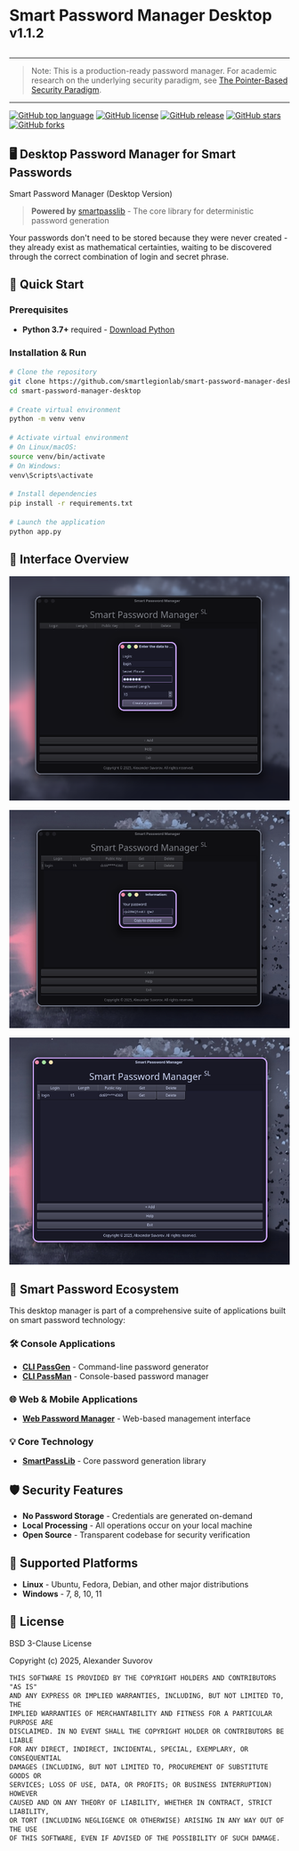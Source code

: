 # Smart Password Manager Desktop <sup>v1.1.2</sup>

---

> Note: This is a production-ready password manager. For academic research on the underlying security paradigm, see [The Pointer-Based Security Paradigm](https://doi.org/10.5281/zenodo.17204738).

---


[![GitHub top language](https://img.shields.io/github/languages/top/smartlegionlab/smart-password-manager-desktop)](https://github.com/smartlegionlab/smart-password-manager-desktop)
[![GitHub license](https://img.shields.io/github/license/smartlegionlab/smart-password-manager-desktop)](https://github.com/smartlegionlab/smart-password-manager-desktop/blob/master/LICENSE)
[![GitHub release](https://img.shields.io/github/v/release/smartlegionlab/smart-password-manager-desktop)](https://github.com/smartlegionlab/smart-password-manager-desktop/)
[![GitHub stars](https://img.shields.io/github/stars/smartlegionlab/smart-password-manager-desktop?style=social)](https://github.com/smartlegionlab/smart-password-manager-desktop/stargazers)
[![GitHub forks](https://img.shields.io/github/forks/smartlegionlab/smart-password-manager-desktop?style=social)](https://github.com/smartlegionlab/smart-password-manager-desktop/network/members)

## 🖥️ Desktop Password Manager for Smart Passwords

Smart Password Manager (Desktop Version)

> **Powered by** [smartpasslib](https://github.com/smartlegionlab/smartpasslib) - The core library for deterministic password generation

Your passwords don't need to be stored because they were never created - they already exist as mathematical certainties, waiting to be discovered through the correct combination of login and secret phrase.

## 🚀 Quick Start

### Prerequisites
- **Python 3.7+** required - [Download Python](https://python.org)

### Installation & Run
```bash
# Clone the repository
git clone https://github.com/smartlegionlab/smart-password-manager-desktop.git
cd smart-password-manager-desktop

# Create virtual environment
python -m venv venv

# Activate virtual environment
# On Linux/macOS:
source venv/bin/activate
# On Windows:
venv\Scripts\activate

# Install dependencies
pip install -r requirements.txt

# Launch the application
python app.py
```

## 🎨 Interface Overview

![Main Interface](https://github.com/smartlegionlab/smart-password-manager-desktop/raw/master/data/images/smartpassman.png)


![Password Management](https://github.com/smartlegionlab/smart-password-manager-desktop/raw/master/data/images/smartpassman2.png)


![Settings Configuration](https://github.com/smartlegionlab/smart-password-manager-desktop/raw/master/data/images/smartpassman3.png)

## 🔄 Smart Password Ecosystem

This desktop manager is part of a comprehensive suite of applications built on smart password technology:

### 🛠️ Console Applications
- [**CLI PassGen**](https://github.com/smartlegionlab/clipassgen/) - Command-line password generator
- [**CLI PassMan**](https://github.com/smartlegionlab/clipassman/) - Console-based password manager

### 🌐 Web & Mobile Applications
- [**Web Password Manager**](https://github.com/smartlegionlab/smart-password-manager) - Web-based management interface

### 💡 Core Technology
- [**SmartPassLib**](https://github.com/smartlegionlab/smartpasslib) - Core password generation library

## 🛡️ Security Features

- **No Password Storage** - Credentials are generated on-demand
- **Local Processing** - All operations occur on your local machine
- **Open Source** - Transparent codebase for security verification

## 🤝 Supported Platforms

- **Linux** - Ubuntu, Fedora, Debian, and other major distributions
- **Windows** - 7, 8, 10, 11


## 📜 License

BSD 3-Clause License

Copyright (c) 2025, Alexander Suvorov

```
THIS SOFTWARE IS PROVIDED BY THE COPYRIGHT HOLDERS AND CONTRIBUTORS "AS IS"
AND ANY EXPRESS OR IMPLIED WARRANTIES, INCLUDING, BUT NOT LIMITED TO, THE
IMPLIED WARRANTIES OF MERCHANTABILITY AND FITNESS FOR A PARTICULAR PURPOSE ARE
DISCLAIMED. IN NO EVENT SHALL THE COPYRIGHT HOLDER OR CONTRIBUTORS BE LIABLE
FOR ANY DIRECT, INDIRECT, INCIDENTAL, SPECIAL, EXEMPLARY, OR CONSEQUENTIAL
DAMAGES (INCLUDING, BUT NOT LIMITED TO, PROCUREMENT OF SUBSTITUTE GOODS OR
SERVICES; LOSS OF USE, DATA, OR PROFITS; OR BUSINESS INTERRUPTION) HOWEVER
CAUSED AND ON ANY THEORY OF LIABILITY, WHETHER IN CONTRACT, STRICT LIABILITY,
OR TORT (INCLUDING NEGLIGENCE OR OTHERWISE) ARISING IN ANY WAY OUT OF THE USE
OF THIS SOFTWARE, EVEN IF ADVISED OF THE POSSIBILITY OF SUCH DAMAGE.
```
